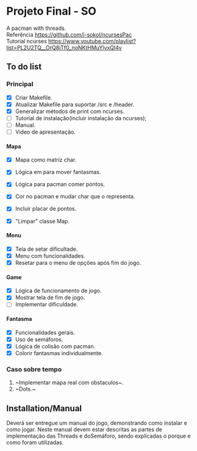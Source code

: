 # Projeto Final - SO

A pacman with threads.  
Referência https://github.com/j-sokol/ncursesPac  
Tutorial ncurses https://www.youtube.com/playlist?list=PL2U2TQ__OrQ8jTf0_noNKtHMuYlyxQl4v

## To do list

### Principal

-   [x] Criar Makefile.
-   [x] Atualizar Makefile para suportar /src e /header.
-   [x] Generalizar métodos de print com ncurses.
-   [ ] Tutorial de instalação(incluir instalação da ncurses);
-   [ ] Manual.
-   [ ] Video de apresentação.

#### Mapa

-   [x]  Mapa como matriz char.
-   [x]  Lógica em para mover fantasmas.
-   [x]  Lógica para pacman comer pontos.
-   [x]  Cor no pacman e mudar char que o representa.
-   [x]  Incluir placar de pontos.
-   [x]  "Limpar" classe Map.


#### Menu

-   [x]  Tela de setar dificultade.
-   [x]  Menu com funcionalidades.
-   [x]  Resetar para o menu de opções após fim do jogo.

#### Game

-   [x]  Lógica de funcionamento de jogo.
-   [x]  Mostrar tela de fim de jogo.
-   [ ]  Implementar dificuldade.

#### Fantasma

-   [x]  Funcionalidades gerais.
-   [x]  Uso de semáforos.
-   [x]  Lógica de colisão com pacman.
-   [x]  Colorir fantasmas individualmente.

### Caso sobre tempo

1.  ~Implementar mapa real com obstaculos~.
2.  ~Dots.~   

## Installation/Manual

Deverá ser entregue um manual do jogo, demonstrando como instalar e  como  jogar.  Neste  manual  devem  estar  descritas  as  partes  de implementação  das Threads e  doSemáforo,  sendo  explicadas  o porque e como foram utilizadas.

